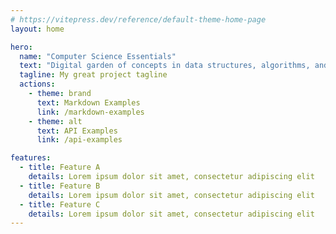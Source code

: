 ```yaml
---
# https://vitepress.dev/reference/default-theme-home-page
layout: home

hero:
  name: "Computer Science Essentials"
  text: "Digital garden of concepts in data structures, algorithms, and programming."
  tagline: My great project tagline
  actions:
    - theme: brand
      text: Markdown Examples
      link: /markdown-examples
    - theme: alt
      text: API Examples
      link: /api-examples

features:
  - title: Feature A
    details: Lorem ipsum dolor sit amet, consectetur adipiscing elit
  - title: Feature B
    details: Lorem ipsum dolor sit amet, consectetur adipiscing elit
  - title: Feature C
    details: Lorem ipsum dolor sit amet, consectetur adipiscing elit
---
```


